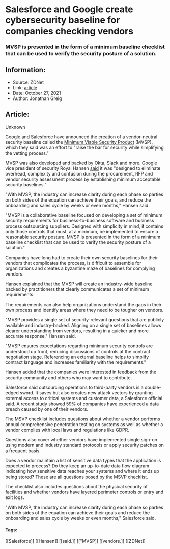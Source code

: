 # Salesforce and Google create cybersecurity baseline for companies checking vendors
### MVSP is presented in the form of a minimum baseline checklist that can be used to verify the security posture of a solution.

## Information:
+ Source: ZDNet
+ Link: [article](https://www.zdnet.com/article/salesforce-and-google-create-cybersecurity-baseline-for-companies-checking-vendors/)
+ Date: October 27, 2021
+ Author: Jonathan Greig


## Article:
Unknown

Google and Salesforce have announced the creation of a vendor-neutral security baseline called the [Minimum Viable Security Product](https://mvsp.dev/mvsp.en/index.html) (MVSP), which they said was an effort to "raise the bar for security while simplifying the vetting process."

MVSP was also developed and backed by Okta, Slack and more. Google vice president of security Royal Hansen [said](https://security.googleblog.com/2021/10/launching-collaborative-minimum.html) it was "designed to eliminate overhead, complexity and confusion during the procurement, RFP and vendor security assessment process by establishing minimum acceptable security baselines." 

"With MVSP, the industry can increase clarity during each phase so parties on both sides of the equation can achieve their goals, and reduce the onboarding and sales cycle by weeks or even months," Hansen said. 

"MVSP is a collaborative baseline focused on developing a set of minimum security requirements for business-to-business software and business process outsourcing suppliers. Designed with simplicity in mind, it contains only those controls that must, at a minimum, be implemented to ensure a reasonable security posture. MVSP is presented in the form of a minimum baseline checklist that can be used to verify the security posture of a solution."

Companies have long had to create their own security baselines for their vendors that complicates the process, is difficult to assemble for organizations and creates a byzantine maze of baselines for complying vendors. 

Hansen explained that the MVSP will create an industry-wide baseline backed by practitioners that clearly communicates a set of minimum requirements. 

The requirements can also help organizations understand the gaps in their own process and identify areas where they need to be tougher on vendors. 






"MVSP provides a single set of security-relevant questions that are publicly available and industry-backed. Aligning on a single set of baselines allows clearer understanding from vendors, resulting in a quicker and more accurate response," Hansen said. 

"MVSP ensures expectations regarding minimum security controls are understood up front, reducing discussions of controls at the contract negotiation stage. Referencing an external baseline helps to simplify contract language and increases familiarity with the requirements."

Hansen added that the companies were interested in feedback from the security community and others who may want to contribute. 

Salesforce said outsourcing operations to third-party vendors is a double-edged sword. It saves but also creates new attack vectors by granting external access to critical systems and customer data, a Salesforce official said. A recent study showed 59% of companies have experienced a data breach caused by one of their vendors. 

The MSVP checklist includes questions about whether a vendor performs annual comprehensive penetration testing on systems as well as whether a vendor complies with local laws and regulations like GDPR. 

Questions also cover whether vendors have implemented single sign-on using modern and industry standard protocols or apply security patches on a frequent basis. 

Does a vendor maintain a list of sensitive data types that the application is expected to process? Do they keep an up-to-date data flow diagram indicating how sensitive data reaches your systems and where it ends up being stored? These are all questions posed by the MSVP checklist. 

The checklist also includes questions about the physical security of facilities and whether vendors have layered perimeter controls or entry and exit logs. 

"With MVSP, the industry can increase clarity during each phase so parties on both sides of the equation can achieve their goals and reduce the onboarding and sales cycle by weeks or even months," Salesforce said.





#### Tags:
[[Salesforce]] [[Hansen]] [[said.]] [["MVSP]] [[vendors.]] [[ZDNet]]
